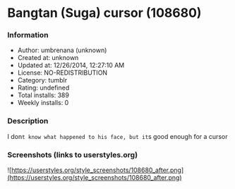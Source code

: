 # Bangtan (Suga) cursor (108680)

### Information
- Author: umbrenana (unknown)
- Created at: unknown
- Updated at: 12/26/2014, 12:27:10 AM
- License: NO-REDISTRIBUTION
- Category: tumblr
- Rating: undefined
- Total installs: 389
- Weekly installs: 0


### Description
I don`t know what happened to his face, but it`s good enough for a cursor


### Screenshots (links to userstyles.org)
![https://userstyles.org/style_screenshots/108680_after.png](https://userstyles.org/style_screenshots/108680_after.png)


